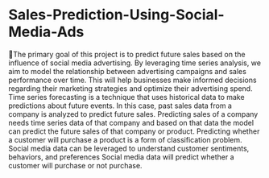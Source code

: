 # Sales-Prediction-Using-Social-Media-Ads
📰The primary goal of this project is to predict future sales based on the influence of social media advertising. By leveraging time series analysis, we aim to model the relationship between advertising campaigns and sales performance over time. This will help businesses make informed decisions regarding their marketing strategies and optimize their advertising spend.
Time series forecasting is a technique that uses historical data to make predictions about future events. In this case, past sales data from a company is analyzed to predict future sales. 
Predicting sales of a company needs time series data of that company and based on that data the model can predict the future sales of that company or product.
Predicting whether a customer will purchase a product is a form of classification problem. Social media data can be leveraged to understand customer sentiments, behaviors, and preferences
Social media data will predict whether a customer will purchase or not purchase.
